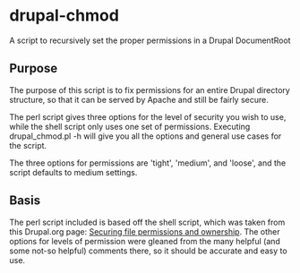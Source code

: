 drupal-chmod
============

A script to recursively set the proper permissions in a Drupal DocumentRoot

Purpose
-------

The purpose of this script is to fix permissions for an entire Drupal directory structure,
so that it can be served by Apache and still be fairly secure.

The perl script gives three options for the level of security you wish to use, while the
shell script only uses one set of permissions. Executing drupal_chmod.pl -h will give you
all the options and general use cases for the script.

The three options for permissions are 'tight', 'medium', and 'loose',
and the script defaults to medium settings.

Basis
-----

The perl script included is based off the shell script, which was taken from this Drupal.org page:
[Securing file permissions and ownership](http://drupal.org/node/244924). The other options for levels of permission
were gleaned from the many helpful (and some not-so helpful) comments there, so it should be
accurate and easy to use.
